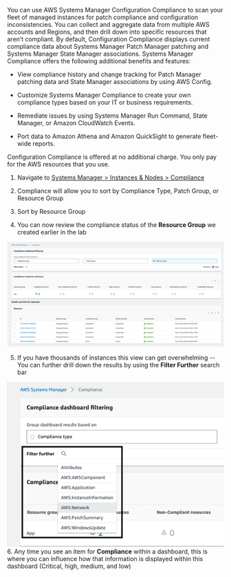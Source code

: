 You can use AWS Systems Manager Configuration Compliance to scan your fleet of managed instances for patch compliance and configuration inconsistencies. You can collect and aggregate data from multiple AWS accounts and Regions, and then drill down into specific resources that aren’t compliant. By default, Configuration Compliance displays current compliance data about Systems Manager Patch Manager patching and Systems Manager State Manager associations. Systems Manager Compliance offers the following additional benefits and features:

* View compliance history and change tracking for Patch Manager patching data and State Manager associations by using AWS Config.

* Customize Systems Manager Compliance to create your own compliance types based on your IT or business requirements.

* Remediate issues by using Systems Manager Run Command, State Manager, or Amazon CloudWatch Events.

* Port data to Amazon Athena and Amazon QuickSight to generate fleet-wide reports.

Configuration Compliance is offered at no additional charge. You only pay for the AWS resources that you use.

1.  Navigate to [Systems Manager \> Instances & Nodes \>
    Compliance](https://console.aws.amazon.com/systems-manager/compliance)

2. Compliance will allow you to sort by Compliance Type, Patch Group,
    or Resource Group

3. Sort by Resource Group

4. You can now review the compliance status of the **Resource Group**
    we created earlier in the lab

![](./media/image15.png)

5. If you have thousands of instances this view can get overwhelming --
    You can further drill down the results by using the **Filter Further** search bar

![](./media/image16.png)
6. Any time you see an item for **Compliance** within a dashboard, this
    is where you can influence how that information is displayed within
    this dashboard (Critical, high, medium, and low)
